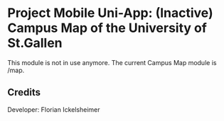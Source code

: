 ﻿# Project Mobile Uni-App: (Inactive) Campus Map of the University of St.Gallen

This module is not in use anymore. The current Campus Map module is /map.

## Credits

Developer:
Florian Ickelsheimer
